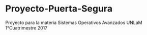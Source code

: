 # Proyecto-Puerta-Segura
Proyecto para la materia Sistemas Operativos Avanzados UNLaM 1°Cuatrimestre 2017
